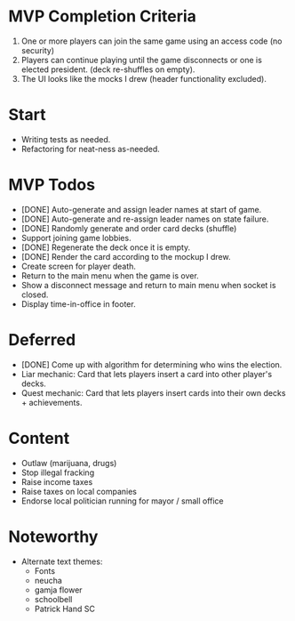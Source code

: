 # MVP Completion Criteria
1. One or more players can join the same game using an access code (no security)
2. Players can continue playing until the game disconnects or one is elected president.
    (deck re-shuffles on empty).
3. The UI looks like the mocks I drew (header functionality excluded).

# Start
* Writing tests as needed.
* Refactoring for neat-ness as-needed.

# MVP Todos
* [DONE] Auto-generate and assign leader names at start of game.
* [DONE] Auto-generate and re-assign leader names on state failure.
* [DONE] Randomly generate and order card decks (shuffle)
* Support joining game lobbies.
* [DONE] Regenerate the deck once it is empty.
* [DONE] Render the card according to the mockup I drew.
* Create screen for player death.
* Return to the main menu when the game is over.
* Show a disconnect message and return to main menu when socket is closed.
* Display time-in-office in footer.

# Deferred
* [DONE] Come up with algorithm for determining who wins the election.
* Liar mechanic: Card that lets players insert a card into other player's decks.
* Quest mechanic: Card that lets players insert cards into their own decks + achievements. 

# Content
* Outlaw (marijuana, drugs)
* Stop illegal fracking
* Raise income taxes
* Raise taxes on local companies
* Endorse local politician running for mayor / small office

# Noteworthy
* Alternate text themes: 
  * Fonts
  * neucha
  * gamja flower
  * schoolbell
  * Patrick Hand SC
